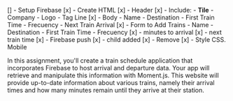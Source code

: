 [] - Setup Firebase
[x] - Create HTML
  [x] - Header
    [x] - Include:
        - **Tile**
        - Company
        - Logo
        - Tag Line
  [x] - Body - Name - Destination - First Train Time - Frecuency - Next Train Arrival
  [x] - Form to Add Trains - Name - Destination - First Train Time - Frecuency
[x] - minutes to arrival
[x] - next train time
[x] - Firebase push
[x] - child added
[x] - Remove
[x] - Style CSS.  Mobile

In this assignment, you'll create a train schedule application that incorporates Firebase to host arrival and departure data. Your app will retrieve and manipulate this information with Moment.js. This website will provide up-to-date information about various trains, namely their arrival times and how many minutes remain until they arrive at their station.
